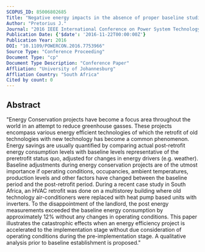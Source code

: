 ```yaml
---
SCOPUS_ID: 85006802685
Title: "Negative energy impacts in the absence of proper baseline studies-A South African case study"
Author: "Pretorius J."
Journal: "2016 IEEE International Conference on Power System Technology, POWERCON 2016"
Publication Date: {'$date': '2016-11-22T00:00:00Z'}
Publication Year: 2016
DOI: "10.1109/POWERCON.2016.7753966"
Source Type: "Conference Proceeding"
Document Type: "cp"
Document Type Description: "Conference Paper"
Affliation: "University of Johannesburg"
Affliation Country: "South Africa"
Cited by count: 0
---
```


## Abstract
"Energy Conservation projects have become a focus area throughout the world in an attempt to reduce greenhouse gasses. These projects encompass various energy efficient technologies of which the retrofit of old technologies with new technology has become a common phenomenon. Energy savings are usually quantified by comparing actual post-retrofit energy consumption levels with baseline levels representative of the preretrofit status quo, adjusted for changes in energy drivers (e.g. weather). Baseline adjustments during energy conservation projects are of the utmost importance if operating conditions, occupancies, ambient temperatures, production levels and other factors have changed between the baseline period and the post-retrofit period. During a recent case study in South Africa, an HVAC retrofit was done on a multistorey building where old technology air-conditioners were replaced with heat pump based units with inverters. To the disappointment of the landlord, the post energy measurements exceeded the baseline energy consumption by approximately 12% without any changes in operating conditions. This paper illustrates the catastrophic effects when an energy efficiency project is accelerated to the implementation stage without due consideration of operating conditions during the pre-implementation stage. A qualitative analysis prior to baseline establishment is proposed."
